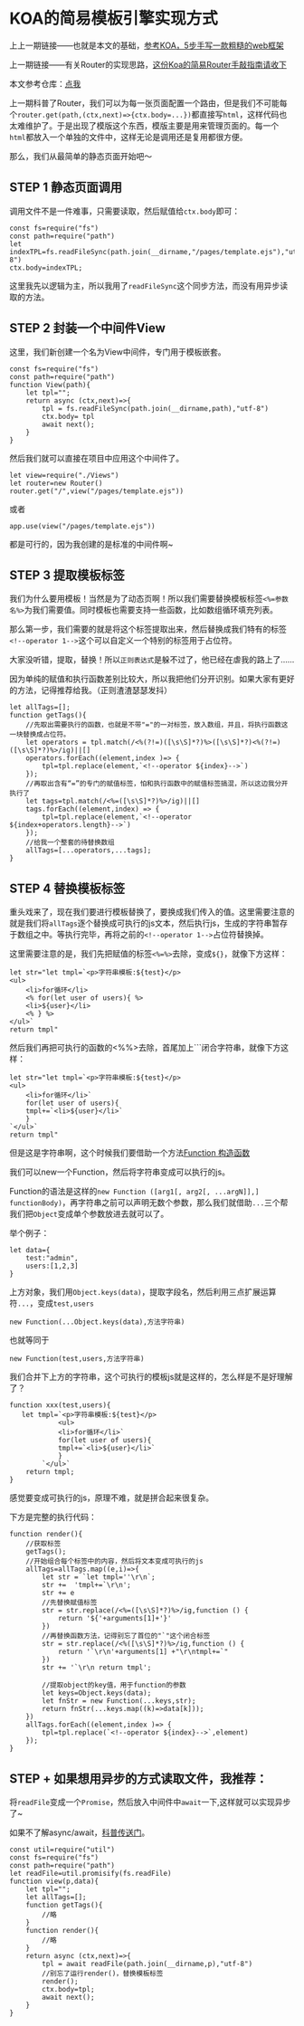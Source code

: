 # KOA的简易模板引擎实现方式

上上一期链接——也就是本文的基础，[参考KOA，5步手写一款粗糙的web框架](https://juejin.im/post/5b7e8718e51d4538ca573445)

上一期链接——有关Router的实现思路，[这份Koa的简易Router手敲指南请收下](https://juejin.im/post/5b7fd1bc6fb9a019b421cc35)

本文参考仓库：[点我](https://github.com/nanaSun/myHTTP/tree/master/template)

上一期科普了Router，我们可以为每一张页面配置一个路由，但是我们不可能每个`router.get(path,(ctx,next)=>{ctx.body=...})`都直接写`html`，这样代码也太难维护了。于是出现了模版这个东西，模版主要是用来管理页面的。每一个`html`都放入一个单独的文件中，这样无论是调用还是复用都很方便。

那么，我们从最简单的静态页面开始吧～

## STEP 1 静态页面调用

调用文件不是一件难事，只需要读取，然后赋值给`ctx.body`即可：

```
const fs=require("fs")
const path=require("path")
let indexTPL=fs.readFileSync(path.join(__dirname,"/pages/template.ejs"),"utf-8")
ctx.body=indexTPL;
```

这里我先以逻辑为主，所以我用了`readFileSync`这个同步方法，而没有用异步读取的方法。

## STEP 2 封装一个中间件View

这里，我们新创建一个名为View中间件，专门用于模板嵌套。
```
const fs=require("fs")
const path=require("path")
function View(path){
    let tpl="";
    return async (ctx,next)=>{
        tpl = fs.readFileSync(path.join(__dirname,path),"utf-8")
        ctx.body= tpl
        await next();
    }
}
```
然后我们就可以直接在项目中应用这个中间件了。
```
let view=require("./Views")
let router=new Router()
router.get("/",view("/pages/template.ejs"))
```
或者
```
app.use(view("/pages/template.ejs"))
```
都是可行的，因为我创建的是标准的中间件啊~

## STEP 3 提取模板标签

我们为什么要用模板！当然是为了动态页啊！所以我们需要替换模板标签`<%=参数名%>`为我们需要值。同时模板也需要支持一些函数，比如数组循环填充列表。

那么第一步，我们需要的就是将这个标签提取出来，然后替换成我们特有的标签`<!--operator 1-->`这个可以自定义一个特别的标签用于占位符。

大家没听错，提取，替换！所以`正则表达式`是躲不过了，他已经在虐我的路上了……

因为单纯的赋值和执行函数差别比较大，所以我把他们分开识别。如果大家有更好的方法，记得推荐给我。（正则渣渣瑟瑟发抖）

```
let allTags=[];
function getTags(){
    //先取出需要执行的函数，也就是不带"="的一对标签，放入数组，并且，将执行函数这一块替换成占位符。
    let operators = tpl.match(/<%(?!=)([\s\S]*?)%>([\s\S]*?)<%(?!=)([\s\S]*?)%>/ig)||[]
    operators.forEach((element,index )=> {
        tpl=tpl.replace(element,`<!--operator ${index}-->`)
    });
    //再取出含有“=”的专门的赋值标签，怕和执行函数中的赋值标签搞混，所以这边我分开执行了
    let tags=tpl.match(/<%=([\s\S]*?)%>/ig)||[]
    tags.forEach((element,index) => {
        tpl=tpl.replace(element,`<!--operator ${index+operators.length}-->`)
    });
    //给我一个整套的待替换数组
    allTags=[...operators,...tags];
}
```

## STEP 4 替换模板标签

重头戏来了，现在我们要进行模板替换了，要换成我们传入的值。这里需要注意的就是我们将`allTags`逐个替换成可执行的js文本，然后执行js，生成的字符串暂存于数组之中。等执行完毕，再将之前的`<!--operator 1-->`占位符替换掉。

这里需要注意的是，我们先把赋值的标签`<%=%>`去除，变成`${}`，就像下方这样：

```
let str="let tmpl=`<p>字符串模板:${test}</p>
<ul>
    <li>for循环</li>
    <% for(let user of users){ %>
    <li>${user}</li>
    <% } %>
</ul>`
return tmpl"
```
然后我们再把可执行的函数的<%%>去除，首尾加上```闭合字符串，就像下方这样：
```
let str="let tmpl=`<p>字符串模板:${test}</p>
<ul>
    <li>for循环</li>`
    for(let user of users){
    tmpl+=`<li>${user}</li>`
    } 
`</ul>`
return tmpl"
```

但是这是字符串啊，这个时候我们要借助一个方法[Function 构造函数 ](https://developer.mozilla.org/zh-CN/docs/Web/JavaScript/Reference/Global_Objects/Function)

我们可以new一个Function，然后将字符串变成可以执行的js。

Function的语法是这样的`new Function ([arg1[, arg2[, ...argN]],] functionBody)`，再字符串之前可以声明无数个参数，那么我们就借助`...`三个帮我们把`Object`变成单个参数放进去就可以了。

举个例子：
```
let data={
    test:"admin",
    users:[1,2,3]
}
```
上方对象，我们用`Object.keys(data)`，提取字段名，然后利用三点扩展运算符`...`，变成`test,users`
```
new Function(...Object.keys(data),方法字符串)
```
也就等同于
```
new Function(test,users,方法字符串)
```
我们合并下上方的字符串，这个可执行的模板js就是这样的，怎么样是不是好理解了？
```
function xxx(test,users){
   let tmpl=`<p>字符串模板:${test}</p>
            <ul>
            <li>for循环</li>`
            for(let user of users){
            tmpl+=`<li>${user}</li>`
            } 
        `</ul>`
    return tmpl;
}
```

感觉要变成可执行的js，原理不难，就是拼合起来很复杂。

下方是完整的执行代码：

```
function render(){
    //获取标签
    getTags();
    //开始组合每个标签中的内容，然后将文本变成可执行的js
    allTags=allTags.map((e,i)=>{
        let str = `let tmpl=''\r\n`;
        str +=  'tmpl+=`\r\n';
        str += e
        //先替换赋值标签
        str = str.replace(/<%=([\s\S]*?)%>/ig,function () {
            return '${'+arguments[1]+'}'
        })
        //再替换函数方法，记得别忘了首位的"`"这个闭合标签
        str = str.replace(/<%([\s\S]*?)%>/ig,function () {
            return '`\r\n'+arguments[1] +"\r\ntmpl+=`"
        })
        str += '`\r\n return tmpl';

        //提取object的key值，用于function的参数
        let keys=Object.keys(data);
        let fnStr = new Function(...keys,str);
        return fnStr(...keys.map((k)=>data[k]));
    })
    allTags.forEach((element,index )=> {
        tpl=tpl.replace(`<!--operator ${index}-->`,element)
    });
}
```

## STEP + 如果想用异步的方式读取文件，我推荐：

将`readFile`变成一个`Promise`，然后放入中间件中`await`一下,这样就可以实现异步了~

如果不了解async/await，[科普传送门](https://juejin.im/post/5b851e136fb9a019f47d1d4b)。

```
const util=require("util")
const fs=require("fs")
const path=require("path")
let readFile=util.promisify(fs.readFile)
function view(p,data){
    let tpl="";
    let allTags=[];
    function getTags(){
        //略
    }
    function render(){
        //略
    }
    return async (ctx,next)=>{
        tpl = await readFile(path.join(__dirname,p),"utf-8")
        //别忘了运行render()，替换模板标签
        render();
        ctx.body=tpl;
        await next();
    }
}
```